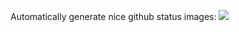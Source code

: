 Automatically generate nice github status images: ![](https://github-stats-slenderman00-b617028cc4d5.herokuapp.com/username/Slenderman00)